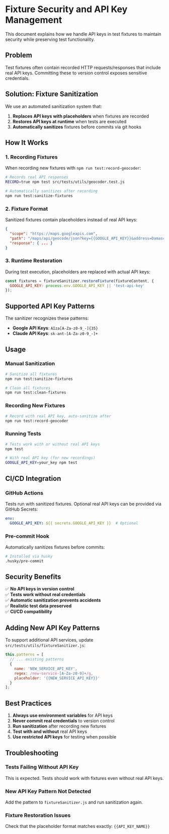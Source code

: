 # Fixture Security and API Key Management

This document explains how we handle API keys in test fixtures to maintain security while preserving test functionality.

## Problem

Test fixtures often contain recorded HTTP requests/responses that include real API keys. Committing these to version control exposes sensitive credentials.

## Solution: Fixture Sanitization

We use an automated sanitization system that:

1. **Replaces API keys with placeholders** when fixtures are recorded
2. **Restores API keys at runtime** when tests are executed
3. **Automatically sanitizes** fixtures before commits via git hooks

## How It Works

### 1. Recording Fixtures

When recording new fixtures with `npm run test:record-geocoder`:

```bash
# Records real API responses
RECORD=true npm test src/tests/utils/geocoder.test.js

# Automatically sanitizes after recording
npm run test:sanitize-fixtures
```

### 2. Fixture Format

Sanitized fixtures contain placeholders instead of real API keys:

```json
{
  "scope": "https://maps.googleapis.com",
  "path": "/maps/api/geocode/json?key={{GOOGLE_API_KEY}}&address=Damascus",
  "response": { ... }
}
```

### 3. Runtime Restoration

During test execution, placeholders are replaced with actual API keys:

```javascript
const fixtures = fixtureSanitizer.restoreFixture(fixtureContent, {
  GOOGLE_API_KEY: process.env.GOOGLE_API_KEY || 'test-api-key'
});
```

## Supported API Key Patterns

The sanitizer recognizes these patterns:

- **Google API Keys**: `AIza[A-Za-z0-9_-]{35}`
- **Claude API Keys**: `sk-ant-[A-Za-z0-9_-]+`

## Usage

### Manual Sanitization

```bash
# Sanitize all fixtures
npm run test:sanitize-fixtures

# Clean all fixtures
npm run test:clean-fixtures
```

### Recording New Fixtures

```bash
# Record with real API key, auto-sanitize after
npm run test:record-geocoder
```

### Running Tests

```bash
# Tests work with or without real API keys
npm test

# With real API key (for new recordings)
GOOGLE_API_KEY=your_key npm test
```

## CI/CD Integration

### GitHub Actions

Tests run with sanitized fixtures. Optional real API keys can be provided via GitHub Secrets:

```yaml
env:
  GOOGLE_API_KEY: ${{ secrets.GOOGLE_API_KEY }}  # Optional
```

### Pre-commit Hook

Automatically sanitizes fixtures before commits:

```bash
# Installed via husky
.husky/pre-commit
```

## Security Benefits

✅ **No API keys in version control**  
✅ **Tests work without real credentials**  
✅ **Automatic sanitization prevents accidents**  
✅ **Realistic test data preserved**  
✅ **CI/CD compatibility**  

## Adding New API Key Patterns

To support additional API services, update `src/tests/utils/fixtureSanitizer.js`:

```javascript
this.patterns = [
  // ... existing patterns
  {
    name: 'NEW_SERVICE_API_KEY',
    regex: /new-service-[A-Za-z0-9]+/g,
    placeholder: '{{NEW_SERVICE_API_KEY}}'
  }
];
```

## Best Practices

1. **Always use environment variables** for API keys
2. **Never commit real credentials** to version control
3. **Run sanitization** after recording new fixtures
4. **Test with and without** real API keys
5. **Use restricted API keys** for testing when possible

## Troubleshooting

### Tests Failing Without API Key

This is expected. Tests should work with fixtures even without real API keys.

### New API Key Pattern Not Detected

Add the pattern to `fixtureSanitizer.js` and run sanitization again.

### Fixture Restoration Issues

Check that the placeholder format matches exactly: `{{API_KEY_NAME}}` 